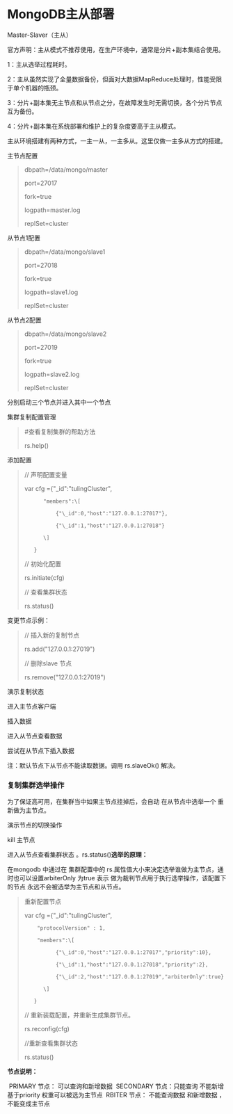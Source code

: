 # MongoDB主从部署


Master-Slaver（主从）

官方声明：主从模式不推荐使用，在生产环境中，通常是分片+副本集结合使用。

1：主从选举过程耗时。

2：主从虽然实现了全量数据备份，但面对大数据MapReduce处理时，性能受限于单个机器的瓶颈。

3：分片+副本集无主节点和从节点之分，在故障发生时无需切换，各个分片节点互为备份。

4：分片+副本集在系统部署和维护上的复杂度要高于主从模式。


主从环境搭建有两种方式，一主一从，一主多从。这里仅做一主多从方式的搭建。

主节点配置

> dbpath=/data/mongo/master
>
> port=27017
>
> fork=true
>
> logpath=master.log
>
> replSet=cluster

从节点1配置

> dbpath=/data/mongo/slave1
>
> port=27018
>
> fork=true
>
> logpath=slave1.log
>
> replSet=cluster

从节点2配置

> dbpath=/data/mongo/slave2
>
> port=27019
>
> fork=true
>
> logpath=slave2.log
>
> replSet=cluster

分别启动三个节点并进入其中一个节点

集群复制配置管理

> \#查看复制集群的帮助方法
>
> rs.help\(\)

添加配置

> // 声明配置变量
>
> var cfg ={"\_id":"tulingCluster",
>
> 			"members":\[
>
> 				{"\_id":0,"host":"127.0.0.1:27017"},
>
> 				{"\_id":1,"host":"127.0.0.1:27018"}
>
> 			\]
>
> 		 }
>
> // 初始化配置
>
> rs.initiate\(cfg\)
>
> // 查看集群状态
>
> rs.status\(\)

变更节点示例：

> // 插入新的复制节点
>
> rs.add\("127.0.0.1:27019"\)
>
> // 删除slave 节点
>
> rs.remove\("127.0.0.1:27019"\)

演示复制状态

进入主节点客户端

插入数据

进入从节点查看数据

尝试在从节点下插入数据

注：默认节点下从节点不能读取数据。调用 rs.slaveOk\(\) 解决。

### 复制集群选举操作

为了保证高可用，在集群当中如果主节点挂掉后，会自动 在从节点中选举一个 重新做为主节点。

演示节点的切换操作

kill 主节点

进入从节点查看集群状态 。rs.status\(\)**选举的原理：**

在mongodb 中通过在 集群配置中的 rs.属性值大小来决定选举谁做为主节点，通时也可以设置arbiterOnly 为true 表示 做为裁判节点用于执行选举操作，该配置下的节点 永远不会被选举为主节点和从节点。

> 重新配置节点
>
> var cfg ={"\_id":"tulingCluster",
>
> 		  "protocolVersion" : 1,
>
> 		  "members":\[
>
> 				{"\_id":0,"host":"127.0.0.1:27017","priority":10},
>
> 				{"\_id":1,"host":"127.0.0.1:27018","priority":2},
>
> 				{"\_id":2,"host":"127.0.0.1:27019","arbiterOnly":true}
>
> 			\]
>
> 		 }
>
> // 重新装载配置，并重新生成集群节点。
>
> rs.reconfig\(cfg\)
>
> //重新查看集群状态
>
> rs.status\(\)

**节点说明：**

 PRIMARY 节点： 可以查询和新增数据  SECONDARY 节点：只能查询 不能新增  基于priority 权重可以被选为主节点  RBITER 节点： 不能查询数据 和新增数据 ，不能变成主节点

